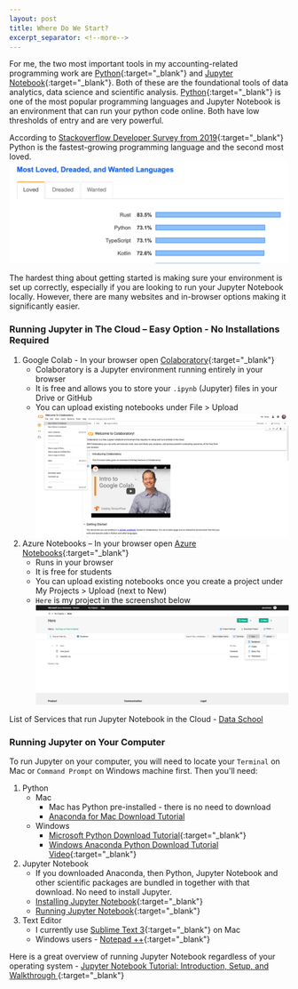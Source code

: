 ```yaml
---
layout: post
title: Where Do We Start?
excerpt_separator: <!--more-->
---
```

For me, the two most important tools in my accounting-related programming work 
are [Python](https://www.python.org){:target="_blank"} and [Jupyter Notebook](https://www.jupyter.org){:target="_blank"}. 
 Both of these are the foundational tools of data analytics, data science and scientific analysis.
[Python](https://www.python.org/about/gettingstarted/){:target="_blank"} is one of the most popular programming languages and Jupyter Notebook is 
an environment that can run your python code online. Both have low thresholds of entry and are very powerful.
<!--more-->

According to [Stackoverflow Developer Survey from 2019](https://insights.stackoverflow.com/survey/2019){:target="_blank"} Python is the fastest-growing programming language and the second most loved. 
![Stackoverflow Most Loved 2019 Screenshot](/assets/img/stackoverflow_most_loved_2019.png)

The hardest thing about getting started is making sure your environment is set up correctly, especially if you are looking to run your Jupyter Notebook locally. However, there are many websites and in-browser options making it significantly easier. 

### <i class="fa fa-wind"></i> Running Jupyter in The Cloud – Easy Option - No Installations Required
1.  Google Colab - In your browser open [Colaboratory](https://colab.research.google.com/notebooks/welcome.ipynb#scrollTo=wRH3FBu-Hqau){:target="_blank"}
    * Colaboratory is a Jupyter environment running entirely in your browser
    * It is free and allows you to store your `.ipynb` (Jupyter) files in your Drive or GitHub
    * You can upload existing notebooks under File > Upload
![Google Colaboratory Screenshot](/assets/img/google_colaboratory.png)
2.  Azure Notebooks – In your browser open [Azure Notebooks](https://notebooks.azure.com/#){:target="_blank"}
    * Runs in your browser
    * It is free for students
    * You can upload existing notebooks once you create a project under My Projects > Upload (next to New)
    * `Here` is my project in the screenshot below
![Azure Notebooks Screenshot](/assets/img/azure_notebooks.png)

List of Services that run Jupyter Notebook in the Cloud - [Data School](https://www.dataschool.io/cloud-services-for-jupyter-notebook/)

### <i class="fa fa-wind"></i> Running Jupyter on Your Computer

To run Jupyter on your computer, you will need to locate your `Terminal` on Mac 
or `Command Prompt` on Windows machine first. Then you'll need:
1. Python
    * Mac
        + Mac has Python pre-installed - there is no need to download
        + [Anaconda for Mac Download Tutorial](https://docs.anaconda.com/anaconda/install/mac-os/)
    * Windows
        + [Microsoft Python Download Tutorial](https://docs.microsoft.com/en-us/windows/python/beginners){:target="_blank"}
        + [Windows Anaconda Python Download Tutorial Video](https://www.youtube.com/watch?v=NuXIHZgBKoI){:target="_blank"}
2. Jupyter Notebook
    * If you downloaded Anaconda, then Python, Jupyter Notebook and other scientific packages are bundled in together with that download. No need to install Jupyter. 
    * [Installing Jupyter Notebook](https://jupyter.org/install.html){:target="_blank"}
    * [Running Jupyter Notebook](https://jupyter.readthedocs.io/en/latest/running.html#running){:target="_blank"}
3. Text Editor 
    * I currently use [Sublime Text 3](https://www.sublimetext.com/3){:target="_blank"} on Mac
    * Windows users - [Notepad ++](https://notepad-plus-plus.org/){:target="_blank"}

Here is a great overview of running Jupyter Notebook regardless of your operating system - [Jupyter Notebook Tutorial: Introduction, Setup, and Walkthrough
](https://www.youtube.com/watch?v=HW29067qVWk){:target="_blank"}
